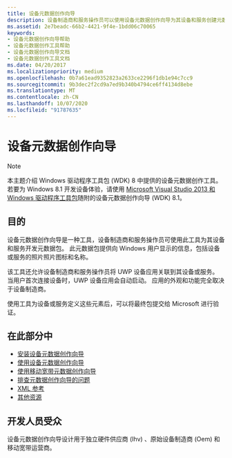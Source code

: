 ```yaml
---
title: 设备元数据创作向导
description: 设备制造商和服务操作员可以使用设备元数据创作向导为其设备和服务创建元数据包。
ms.assetid: 2e7beadc-66b2-4421-9f4e-1bdd06c70065
keywords:
- 设备元数据创作向导帮助
- 设备元数据创作工具帮助
- 设备元数据创作向导文档
- 设备元数据创作工具文档
ms.date: 04/20/2017
ms.localizationpriority: medium
ms.openlocfilehash: 0b7a61ead9352823a2633ce2296f1db1e94c7cc9
ms.sourcegitcommit: 9b3dec2f2cd9a7ed9b340b4794ce6ff4134d8ebe
ms.translationtype: MT
ms.contentlocale: zh-CN
ms.lasthandoff: 10/07/2020
ms.locfileid: "91787635"
---
```

# <a name="device-metadata-authoring-wizard"></a>设备元数据创作向导

>[!NOTE]
>本主题介绍 Windows 驱动程序工具包 (WDK) 8 中提供的设备元数据创作工具。 若要为 Windows 8.1 开发设备体验，请使用 [Microsoft Visual Studio 2013 和 Windows 驱动程序工具包](https://www.microsoft.com/download/details.aspx?id=42273)随附的设备元数据创作向导 (WDK) 8.1。

## <a name="purpose"></a>目的

设备元数据创作向导是一种工具，设备制造商和服务操作员可使用此工具为其设备和服务开发元数据包。 此元数据包提供向 Windows 用户显示的信息，包括设备或服务的照片照片图标和名称。

该工具还允许设备制造商和服务操作员将 UWP 设备应用关联到其设备或服务。 当用户首次连接设备时，UWP 设备应用会自动启动。 应用的外观和功能完全取决于设备制造商。

使用工具为设备或服务定义这些元素后，可以将最终包提交给 Microsoft 进行验证。

## <a name="in-this-section"></a>在此部分中

- [安装设备元数据创作向导](installing-the-device-metadata-authoring-wizard.md)
- [使用设备元数据创作向导](using-the-authoring-tool.md)
- [使用移动宽带元数据创作向导](using-the-mobile-broadband-tool.md)
- [排查元数据创作向导的问题](troubleshooting.md)
- [XML 参考](xml-reference.md)
- [其他资源](additional-resources.md)

## <a name="developer-audience"></a>开发人员受众

设备元数据创作向导设计用于独立硬件供应商 (Ihv) 、原始设备制造商 (Oem) 和移动宽带运营商。
